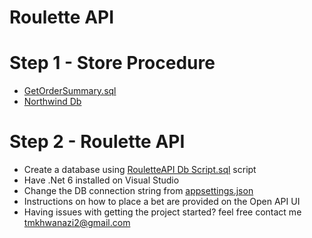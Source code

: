 # Roulette API
# Step 1 - Store Procedure
<ul>
  <li><a href="https://github.com/ArmandoThulas/RouletteAPI/blob/master/GetOrderSummary.sql">GetOrderSummary.sql</a></li>
  <li><a href="https://github.com/ArmandoThulas/RouletteAPI/blob/master/GetOrderSummary.sqlhttps://github.com/ArmandoThulas/RouletteAPI/blob/master/Northwind%20Db.sql">Northwind Db</a></li>
</ul>

# Step 2 - Roulette API
<ul>
  <li>Create a database using <a href="https://github.com/ArmandoThulas/RouletteAPI/blob/master/RouletteAPI%20Db%20Script.sql">RouletteAPI Db Script.sql</a> script</li>
  <li>Have .Net 6 installed on Visual Studio</li>
  <li>Change the DB connection string from <a href="https://github.com/ArmandoThulas/RouletteAPI/blob/master/RouletteAPI/appsettings.json">appsettings.json</a></li>
  <li>Instructions on how to place a bet are provided on the Open API UI</li>
  <li>Having issues with getting the project started? feel free contact me <a href="mailto:tmkhwanazi2@gmail.com">tmkhwanazi2@gmail.com</a></li>
</ul>
